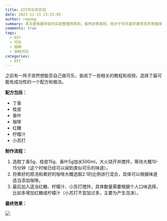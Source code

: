 ```yaml
---
title: DIY可乐的实验
date: 2023-11-13 23:33:05
author: repoog
summary: 本文是依据早前的实验整理而来的，虽然非常简短，但对于可乐爱好者而言非常值得一试。
comments: true
tags:
  - DIY
  - 可乐
  - 咖啡
  - 自制可乐
categories:
  - DIY
---
```


之前有一阵子突然想能否自己做可乐，查阅了一些相关的教程和视频，选择了最可能有成功性的一个配方和做法。

**配方包括：**

*   丁香
*   桂皮
*   香叶
*   咖啡
*   红糖
*   柠檬汁
*   小苏打

**制作流程：**

1.  选取丁香5g、桂皮15g、香叶5g加水500ml，大火烧开并搅拌，等待大概10-15分钟（这个时候已经可以闻到类似可乐的味道）。
2.  将煮好的原汤和煮好的咖啡大概选取2:1的比例进行混合，具体可以根据味道适当添加咖啡。
3.  最后加入适当红糖、柠檬汁、小苏打搅拌，具体数量需要根据个人口味选择，比如多增加红糖或柠檬汁（小苏打不宜加过多，主要为产生泡沫）。

**最终效果：**

![](images/2023/11/DIY-Cola.jpg)